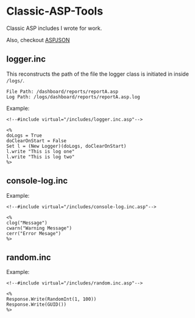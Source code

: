 # Classic-ASP-Tools

Classic ASP includes I wrote for work.

Also, checkout [ASPJSON](https://github.com/gerritvankuipers/aspjson)


## logger.inc

This reconstructs the path of the file the logger class is initiated in inside `/logs/`.

```
File Path: /dashboard/reports/reportA.asp
Log Path: /logs/dashboard/reports/reportA.asp.log
```

Example:

```vbs
<!--#include virtual="/includes/logger.inc.asp"-->

<%
doLogs = True
doClearOnStart = False
Set l = (New Logger)(doLogs, doClearOnStart)
l.write "This is log one"
l.write "This is log two"
%>
```

## console-log.inc

Example:

```vbs
<!--#include virtual="/includes/console-log.inc.asp"-->

<%
clog("Message")
cwarn("Warning Message")
cerr("Error Mesage")
%>
```

## random.inc

Example:

```vbs
<!--#include virtual="/includes/random.inc.asp"-->

<%
Response.Write(RandomInt(1, 100))
Response.Write(GUID())
%>
```
